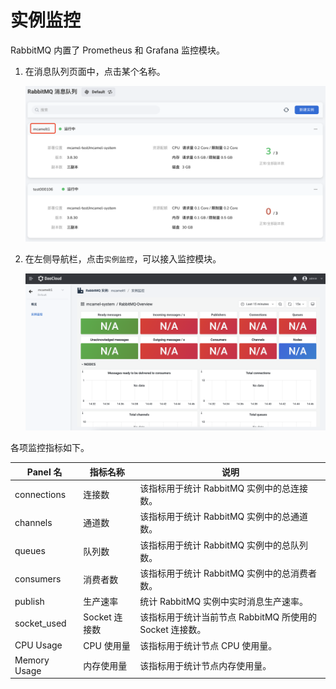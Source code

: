 # 实例监控

RabbitMQ 内置了 Prometheus 和 Grafana 监控模块。

1. 在消息队列页面中，点击某个名称。

    ![](../images/view01.png)

2. 在左侧导航栏，点击`实例监控`，可以接入监控模块。

    ![](../images/insight.png)

各项监控指标如下。

| Panel 名      | 指标名称      | 说明                                |
| ------------ | --------- | --------------------------------- |
| connections  | 连接数       | 该指标用于统计 RabbitMQ 实例中的总连接数。          |
| channels     | 通道数       | 该指标用于统计 RabbitMQ 实例中的总通道数。          |
| queues       | 队列数       | 该指标用于统计 RabbitMQ 实例中的总队列数。          |
| consumers    | 消费者数      | 该指标用于统计 RabbitMQ 实例中的总消费者数。         |
| publish      | 生产速率      | 统计 RabbitMQ 实例中实时消息生产速率。            |
| socket_used | Socket 连接数 | 该指标用于统计当前节点 RabbitMQ 所使用的 Socket 连接数。 |
| CPU Usage    | CPU 使用量    | 该指标用于统计节点 CPU 使用量。                  |
| Memory Usage | 内存使用量     | 该指标用于统计节点内存使用量。                   |
